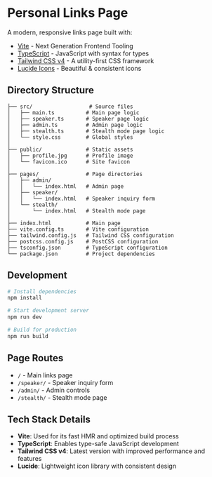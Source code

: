 # Personal Links Page

A modern, responsive links page built with:
- [Vite](https://vitejs.dev) - Next Generation Frontend Tooling
- [TypeScript](https://www.typescriptlang.org) - JavaScript with syntax for types
- [Tailwind CSS v4](https://tailwindcss.com) - A utility-first CSS framework
- [Lucide Icons](https://lucide.dev) - Beautiful & consistent icons

## Directory Structure

```
├── src/                  # Source files
│   ├── main.ts          # Main page logic
│   ├── speaker.ts       # Speaker page logic
│   ├── admin.ts         # Admin page logic
│   ├── stealth.ts       # Stealth mode page logic
│   └── style.css        # Global styles
│
├── public/              # Static assets
│   ├── profile.jpg      # Profile image
│   └── favicon.ico      # Site favicon
│
├── pages/               # Page directories
│   ├── admin/          
│   │   └── index.html   # Admin page
│   ├── speaker/        
│   │   └── index.html   # Speaker inquiry form
│   └── stealth/        
│       └── index.html   # Stealth mode page
│
├── index.html           # Main page
├── vite.config.ts       # Vite configuration
├── tailwind.config.js   # Tailwind CSS configuration
├── postcss.config.js    # PostCSS configuration
├── tsconfig.json        # TypeScript configuration
└── package.json         # Project dependencies
```

## Development

```bash
# Install dependencies
npm install

# Start development server
npm run dev

# Build for production
npm run build
```

## Page Routes

- `/` - Main links page
- `/speaker/` - Speaker inquiry form
- `/admin/` - Admin controls
- `/stealth/` - Stealth mode page

## Tech Stack Details

- **Vite**: Used for its fast HMR and optimized build process
- **TypeScript**: Enables type-safe JavaScript development
- **Tailwind CSS v4**: Latest version with improved performance and features
- **Lucide**: Lightweight icon library with consistent design